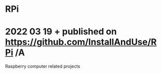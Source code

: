# RPi
#
# 2022 03 19  + published on https://github.com/InstallAndUse/RPi /A

Raspberry computer related projects
